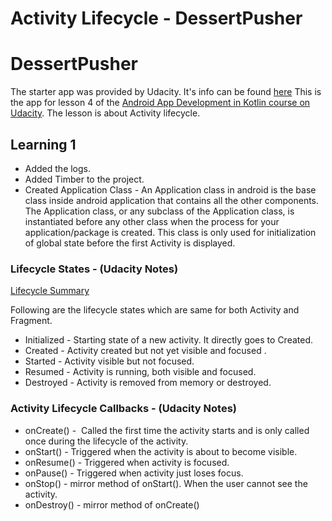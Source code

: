 # Activity Lifecycle - DessertPusher

# DessertPusher

The starter app was provided by Udacity. It's info can be found [here](https://github.com/udacity/andfun-kotlin-dessert-pusher/tree/starter-code#how-to-use-this-repo-while-taking-the-course)
This is the app for lesson 4 of the [Android App Development in Kotlin course on Udacity](https://www.udacity.com/course/developing-android-apps-with-kotlin--ud9012).
The lesson is about Activity lifecycle.

## Learning 1
* Added the logs.
* Added Timber to the project.
* Created Application Class - An Application class in android is the base class inside android application that
 contains all the other components. The Application class, or any subclass of the Application class, is instantiated
 before any other class when the process for your application/package is created. This class is only used for
 initialization of global state before the first Activity is displayed.

 ### Lifecycle States - (Udacity Notes)

 [Lifecycle Summary](https://youtu.be/efYCAKJBq5k)

 Following are the lifecycle states which are same for both Activity and Fragment.

 * Initialized - Starting state of a new activity. It directly goes to Created.
 * Created - Activity created but not yet visible and focused .
 * Started - Activity visible but not focused.
 * Resumed - Activity is running, both visible and focused.
 * Destroyed - Activity is removed from memory or destroyed.


### Activity Lifecycle Callbacks - (Udacity Notes)

* onCreate() -  Called the first time the activity starts and is only called once during the lifecycle of the activity.
* onStart() - Triggered when the activity is about to become visible.
* onResume() - Triggered when activity is focused.
* onPause() - Triggered when activity just loses focus.
* onStop() - mirror method of onStart(). When the user cannot see the activity.
* onDestroy() - mirror method of onCreate()

